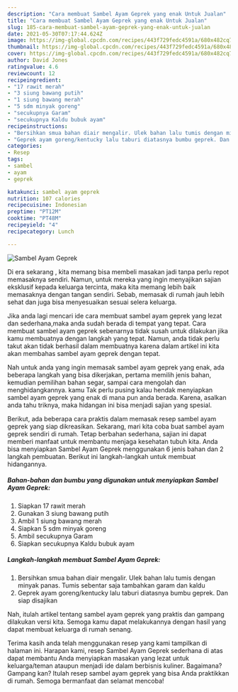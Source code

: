 ```yaml
---
description: "Cara membuat Sambel Ayam Geprek yang enak Untuk Jualan"
title: "Cara membuat Sambel Ayam Geprek yang enak Untuk Jualan"
slug: 185-cara-membuat-sambel-ayam-geprek-yang-enak-untuk-jualan
date: 2021-05-30T07:17:44.624Z
image: https://img-global.cpcdn.com/recipes/443f729fedc4591a/680x482cq70/sambel-ayam-geprek-foto-resep-utama.jpg
thumbnail: https://img-global.cpcdn.com/recipes/443f729fedc4591a/680x482cq70/sambel-ayam-geprek-foto-resep-utama.jpg
cover: https://img-global.cpcdn.com/recipes/443f729fedc4591a/680x482cq70/sambel-ayam-geprek-foto-resep-utama.jpg
author: David Jones
ratingvalue: 4.6
reviewcount: 12
recipeingredient:
- "17 rawit merah"
- "3 siung bawang putih"
- "1 siung bawang merah"
- "5 sdm minyak goreng"
- "secukupnya Garam"
- "secukupnya Kaldu bubuk ayam"
recipeinstructions:
- "Bersihkan smua bahan diair mengalir. Ulek bahan lalu tumis dengan minyak panas. Tumis sebentar saja tambahkan garam dan kaldu"
- "Geprek ayam goreng/kentucky lalu taburi diatasnya bumbu geprek. Dan siap disajikan"
categories:
- Resep
tags:
- sambel
- ayam
- geprek

katakunci: sambel ayam geprek 
nutrition: 107 calories
recipecuisine: Indonesian
preptime: "PT12M"
cooktime: "PT48M"
recipeyield: "4"
recipecategory: Lunch

---
```



![Sambel Ayam Geprek](https://img-global.cpcdn.com/recipes/443f729fedc4591a/680x482cq70/sambel-ayam-geprek-foto-resep-utama.jpg)

Di era  sekarang , kita memang bisa membeli masakan jadi tanpa perlu repot memasaknya sendiri. Namun, untuk mereka yang ingin menyajikan sajian eksklusif kepada keluarga tercinta, maka kita memang lebih baik memasaknya dengan tangan sendiri. Sebab, memasak di rumah jauh lebih sehat dan juga bisa menyesuaikan sesuai selera keluarga.

Jika anda lagi mencari ide cara membuat sambel ayam geprek yang lezat dan sederhana,maka anda sudah berada di tempat yang tepat. Cara membuat sambel ayam geprek  sebenarnya tidak susah untuk dilakukan jika kamu membuatnya dengan langkah yang tepat. Namun, anda tidak perlu takut akan tidak berhasil dalam membuatnya 
karena dalam artikel ini kita akan membahas sambel ayam geprek dengan tepat.  



Nah untuk anda yang ingin memasak sambel ayam geprek yang enak, ada beberapa langkah yang bisa dikerjakan, pertama memilih jenis bahan, kemudian pemilihan bahan segar, sampai cara mengolah dan menghidangkannya. kamu Tak perlu pusing kalau hendak menyiapkan sambel ayam geprek yang enak di mana pun anda berada. Karena, asalkan anda  tahu triknya, maka hidangan ini bisa menjadi sajian yang spesial.

Berikut, ada beberapa cara praktis  dalam memasak resep sambel ayam geprek yang siap dikreasikan. Sekarang, mari kita coba buat sambel ayam geprek sendiri di rumah. Tetap berbahan sederhana, sajian ini dapat memberi manfaat untuk membantu menjaga kesehatan tubuh kita. Anda bisa menyiapkan Sambel Ayam Geprek menggunakan 6 jenis bahan dan 2 langkah pembuatan. Berikut ini langkah-langkah untuk membuat hidangannya.

<!--inarticleads1-->

##### Bahan-bahan dan bumbu yang digunakan untuk menyiapkan Sambel Ayam Geprek:

1. Siapkan 17 rawit merah
1. Gunakan 3 siung bawang putih
1. Ambil 1 siung bawang merah
1. Siapkan 5 sdm minyak goreng
1. Ambil secukupnya Garam
1. Siapkan secukupnya Kaldu bubuk ayam




<!--inarticleads2-->

##### Langkah-langkah membuat Sambel Ayam Geprek:

1. Bersihkan smua bahan diair mengalir. Ulek bahan lalu tumis dengan minyak panas. Tumis sebentar saja tambahkan garam dan kaldu
1. Geprek ayam goreng/kentucky lalu taburi diatasnya bumbu geprek. Dan siap disajikan




Nah, itulah artikel tentang  sambel ayam geprek  yang praktis dan gampang dilakukan versi kita. Semoga kamu dapat melakukannya dengan hasil yang dapat membuat keluarga di rumah senang. 

Terima kasih anda telah menggunakan resep yang kami tampilkan di halaman ini. Harapan kami, resep  Sambel Ayam Geprek sederhana di atas dapat membantu Anda menyiapkan masakan yang lezat untuk keluarga/teman ataupun menjadi ide dalam berbisnis kuliner. Bagaimana? Gampang kan? Itulah resep sambel ayam geprek yang bisa Anda praktikkan di rumah. Semoga bermanfaat dan selamat mencoba!

